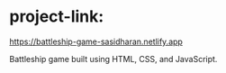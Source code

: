 # project-link:
https://battleship-game-sasidharan.netlify.app

Battleship game built using HTML, CSS, and JavaScript.
